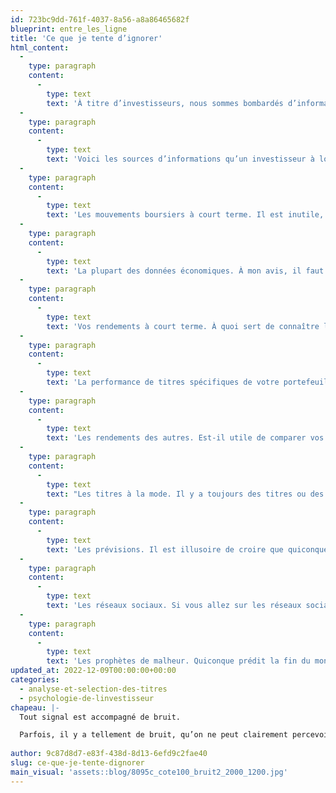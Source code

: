 ```yaml
---
id: 723bc9dd-761f-4037-8a56-a8a86465682f
blueprint: entre_les_ligne
title: 'Ce que je tente d’ignorer'
html_content:
  -
    type: paragraph
    content:
      -
        type: text
        text: 'À titre d’investisseurs, nous sommes bombardés d’informations à tout moment. C’est particulièrement vrai aujourd’hui, alors que l’Internet nous submerge d’informations de toutes sortes. Le problème est que la majorité sont non seulement inutiles, mais qu’elles ont le potentiel de nous faire dévier de notre destination à long terme.'
  -
    type: paragraph
    content:
      -
        type: text
        text: 'Voici les sources d’informations qu’un investisseur à long terme devrait ignorer autant que possible :'
  -
    type: paragraph
    content:
      -
        type: text
        text: 'Les mouvements boursiers à court terme. Il est inutile, voire dangereux, de suivre l’évolution des marchés et de vos titres à court terme. À quoi sert de regarder le cours de vos titres chaque jour (ou plus fréquemment)? Si c’était possible, est-ce que vous voudriez suivre l’évolution de la valeur de votre maison chaque jour?'
  -
    type: paragraph
    content:
      -
        type: text
        text: 'La plupart des données économiques. À mon avis, il faut savoir à peu près où l’on se situe dans les cycles économiques et boursiers. J’ai écrit à ce sujet dans le passé. Il est néanmoins contreproductif de suivre l’évolution de l’ensemble des données économiques publiées sur une base régulière. L’inflation, l’emploi, le PIB, les décisions de la Réserve fédérale ne sont pas des données qui devraient influencer vos décisions outre mesure. La politique devrait être incluse dans le lot.'
  -
    type: paragraph
    content:
      -
        type: text
        text: 'Vos rendements à court terme. À quoi sert de connaître le rendement de votre portefeuille la semaine dernière? Le trimestre dernier? Voir même l’année dernière? Et est-il réellement utile de savoir si votre portefeuille surpasse le marché à court terme?'
  -
    type: paragraph
    content:
      -
        type: text
        text: 'La performance de titres spécifiques de votre portefeuille. Si vous devez évaluer la performance de votre portefeuille, faites-le sur une période d’au moins cinq ans. Mais est-il utile de focaliser votre attention sur les performances décevantes de quelques titres du portefeuille? L’important est sa performance globale.'
  -
    type: paragraph
    content:
      -
        type: text
        text: 'Les rendements des autres. Est-il utile de comparer vos rendements, surtout à court terme, à ceux de vos voisins, de vos amis ou de membres de votre famille?'
  -
    type: paragraph
    content:
      -
        type: text
        text: "Les titres à la mode. Il y a toujours des titres ou des segments du marché qui sont à la mode. Ou presque toujours\_: je n’en vois pas ou peu dans le marché actuel! Mieux vaut à mon avis ignorer les performances parfois extraordinaires et très alléchantes de ce qui est à la mode."
  -
    type: paragraph
    content:
      -
        type: text
        text: 'Les prévisions. Il est illusoire de croire que quiconque peut faire, de manière régulière, des prévisions valides sur l’économie, l’évolution à court terme des marchés boursiers ou les bénéfices à venir des entreprises. Mieux vaut ignorer de telles prévisions dans ses décisions portant sur des titres boursiers.'
  -
    type: paragraph
    content:
      -
        type: text
        text: 'Les réseaux sociaux. Si vous allez sur les réseaux sociaux, faites-le pour leur valeur de divertissement, pas pour les informations que vous y tirerez, du moins pas pour vos placements.'
  -
    type: paragraph
    content:
      -
        type: text
        text: 'Les prophètes de malheur. Quiconque prédit la fin du monde aura un auditoire beaucoup plus vaste que celui qui tient des propos mesurés ou qui est optimiste à long terme. Les médias favorisent souvent ce qui fait sensation car c’est ce qui suscitera le plus d’intérêt.'
updated_at: 2022-12-09T00:00:00+00:00
categories:
  - analyse-et-selection-des-titres
  - psychologie-de-linvestisseur
chapeau: |-
  Tout signal est accompagné de bruit.

  Parfois, il y a tellement de bruit, qu’on ne peut clairement percevoir le signal.
   
author: 9c87d8d7-e83f-438d-8d13-6efd9c2fae40
slug: ce-que-je-tente-dignorer
main_visual: 'assets::blog/8095c_cote100_bruit2_2000_1200.jpg'
---
```

